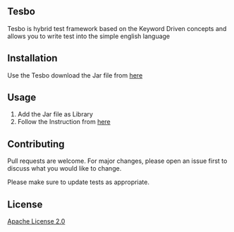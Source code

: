 ## Tesbo

Tesbo is hybrid test framework based on the Keyword Driven concepts and allows you to write test into the simple english language

## Installation

Use the Tesbo download the Jar file from [here](https://github-production-registry-package-file-4f11e5.s3.amazonaws.com/261086862/8b796a80-d92c-11ea-877e-195d1c46e1a3?X-Amz-Algorithm=AWS4-HMAC-SHA256&X-Amz-Credential=AKIAIWNJYAX4CSVEH53A%2F20200826%2Fus-east-1%2Fs3%2Faws4_request&X-Amz-Date=20200826T112303Z&X-Amz-Expires=300&X-Amz-Signature=6ffdb0ad3bdd6e44a7abbf22775df52185c7d08e3016eae5eb444bcaa5e3c166&X-Amz-SignedHeaders=host&actor_id=0&key_id=0&repo_id=0&response-content-disposition=filename%3DTesbo-Web-0.0.6.jar&response-content-type=application%2Foctet-stream)


## Usage

1. Add the Jar file as Library
2. Follow the Instruction from [here](https://tesbo.io/docs-tag/getting-started/)



## Contributing
Pull requests are welcome. For major changes, please open an issue first to discuss what you would like to change.

Please make sure to update tests as appropriate.

## License
[Apache License 2.0](https://github.com/Tesbo/Tesbo-Core/blob/master/LICENCE)
